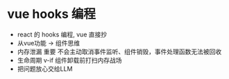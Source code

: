 # vue hooks 编程

- react 的 hooks 编程, vue 直接抄
- 从vue功能 -> 组件思维
- 内存泄漏 重要
  不会主动取消事件监听、组件销毁，事件处理函数无法被回收
- 生命周期 v-if 组件卸载前打扫内存战场
- 把问题放心交给LLM

